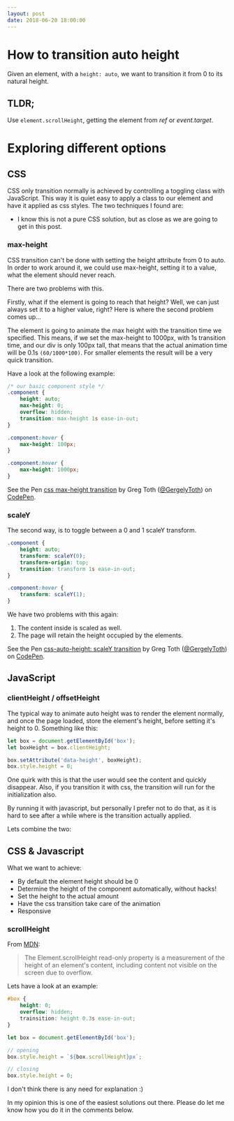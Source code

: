 ```yaml
---
layout: post
date: 2018-06-20 18:00:00
---
```


# How to transition auto height

Given an element, with a `height: auto`, we want to transition it from 0 to
its natural height.

## TLDR;

Use `element.scrollHeight`, getting the element from *ref* or *event.target*.

# Exploring different options

## CSS

CSS only transition normally is  achieved by controlling a toggling class with
JavaScript. This way it is quiet easy to apply a class to our element and have
it applied as css styles. The two techniques I found are:

* I know this is not a pure CSS solution, but as close as we are going to get in this post.

### max-height

CSS transition can't be done with setting the height attribute from 0 to auto.  In order to work around it, we could use max-height, setting it to a value, what the element should never reach.

There are two problems with this.

Firstly, what if the element is going to reach that height? Well, we can just
always set it to a higher value, right?  Here is where the second problem
comes up...

The element is going to animate the max height with the transition time we
specified. This means, if we set the max-height to 1000px, with 1s transition
time, and our div is only 100px tall, that means that the actual animation
time will be 0.1s `(60/1000*100)`. For smaller elements the result will be
a very quick transition.

Have a look at the following example:

```css
/* our basic component style */
.component {
	height: auto;
	max-height: 0;
	overflow: hidden;
	transition: max-height 1s ease-in-out;
}
```

```css
.component:hover {
	max-height: 100px;
}
```

```css
.component:hover {
	max-height: 1000px;
}
```

<p data-height="500" data-theme-id="dark" data-slug-hash="XYWRgQ" data-default-tab="result" data-user="GergelyToth" data-embed-version="2" data-pen-title="css max-height transition" class="codepen">See the Pen <a href="https://codepen.io/GergelyToth/pen/XYWRgQ/">css max-height transition</a> by Greg Toth (<a href="https://codepen.io/GergelyToth">@GergelyToth</a>) on <a href="https://codepen.io">CodePen</a>.</p>
<script async src="https://static.codepen.io/assets/embed/ei.js"></script>

### scaleY

The second way, is to toggle between a 0 and 1 scaleY transform.

```css
.component {
	height: auto;
	transform: scaleY(0);
	transform-origin: top;
	transition: transform 1s ease-in-out;
}

.component:hover {
	transform: scaleY(1);
}
```

We have two problems with this again:

1. The content inside is scaled as well.
2. The page will retain the height occupied by the elements.

<p data-height="330" data-theme-id="dark" data-slug-hash="zaYEqe" data-default-tab="result" data-user="GergelyToth" data-embed-version="2" data-pen-title="css-auto-height: scaleY  transition" class="codepen">See the Pen <a href="https://codepen.io/GergelyToth/pen/zaYEqe/">css-auto-height: scaleY  transition</a> by Greg Toth (<a href="https://codepen.io/GergelyToth">@GergelyToth</a>) on <a href="https://codepen.io">CodePen</a>.</p>
<script async src="https://static.codepen.io/assets/embed/ei.js"></script>

## JavaScript

### clientHeight / offsetHeight

The typical way to animate auto height was to render the element normally,
and once the page loaded, store the element's height, before setting it's
height to 0. Something like this:

```js
let box = document.getElementById('box');
let boxHeight = box.clientHeight;

box.setAttribute('data-height', boxHeight);
box.style.height = 0;
```

One quirk with this is that the user would see the content and quickly
disappear. Also, if you transition it with css, the transition will run for
the initialization also.

By running it with javascript, but personally I prefer not to do that, as it is hard to see after a while where is the transition actually applied.

Lets combine the two:

## CSS & Javascript

What we want to achieve:

- By default the element height should be 0
- Determine the height of the component automatically, without hacks!
- Set the height to the actual amount
- Have the css transition take care of the animation
- Responsive

### scrollHeight

From [MDN](https://developer.mozilla.org/en-US/docs/Web/API/Element/scrollHeight):

> The Element.scrollHeight read-only property is a measurement of the height
> of an element's content, including content not visible on the screen due to
> overflow.

Lets have a look at an example:
```css
#box {
	height: 0;
	overflow: hidden;
	trainsition: height 0.3s ease-in-out;
}
```
```js
let box = document.getElementById('box');

// opening
box.style.height = `${box.scrollHeight}px`;

// closing
box.style.height = 0;
```

I don't think there is any need for explanation :)

In my opinion this is one of the easiest solutions out there. Please do let me
know how you do it in the comments below.
